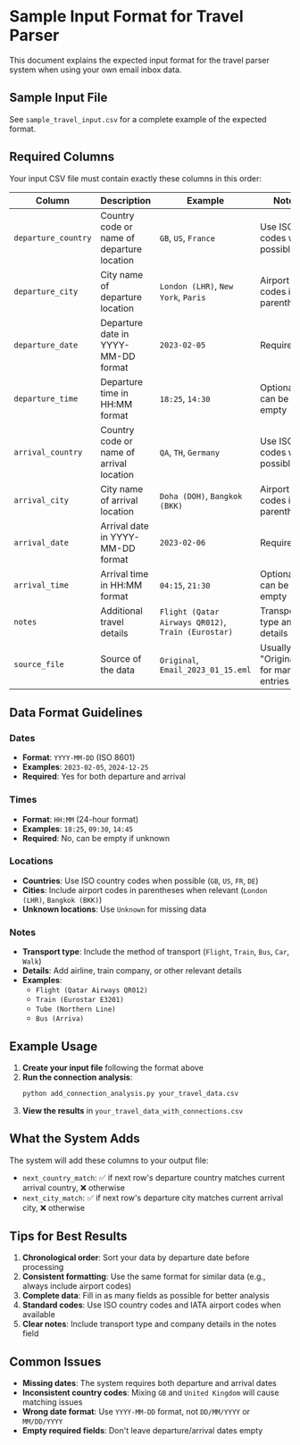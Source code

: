 # Sample Input Format for Travel Parser

This document explains the expected input format for the travel parser system when using your own email inbox data.

## Sample Input File

See `sample_travel_input.csv` for a complete example of the expected format.

## Required Columns

Your input CSV file must contain exactly these columns in this order:

| Column | Description | Example | Notes |
|--------|-------------|---------|-------|
| `departure_country` | Country code or name of departure location | `GB`, `US`, `France` | Use ISO codes when possible |
| `departure_city` | City name of departure location | `London (LHR)`, `New York`, `Paris` | Airport codes in parentheses |
| `departure_date` | Departure date in YYYY-MM-DD format | `2023-02-05` | Required |
| `departure_time` | Departure time in HH:MM format | `18:25`, `14:30` | Optional, can be empty |
| `arrival_country` | Country code or name of arrival location | `QA`, `TH`, `Germany` | Use ISO codes when possible |
| `arrival_city` | City name of arrival location | `Doha (DOH)`, `Bangkok (BKK)` | Airport codes in parentheses |
| `arrival_date` | Arrival date in YYYY-MM-DD format | `2023-02-06` | Required |
| `arrival_time` | Arrival time in HH:MM format | `04:15`, `21:30` | Optional, can be empty |
| `notes` | Additional travel details | `Flight (Qatar Airways QR012)`, `Train (Eurostar)` | Transport type and details |
| `source_file` | Source of the data | `Original`, `Email_2023_01_15.eml` | Usually "Original" for manual entries |

## Data Format Guidelines

### Dates
- **Format**: `YYYY-MM-DD` (ISO 8601)
- **Examples**: `2023-02-05`, `2024-12-25`
- **Required**: Yes for both departure and arrival

### Times
- **Format**: `HH:MM` (24-hour format)
- **Examples**: `18:25`, `09:30`, `14:45`
- **Required**: No, can be empty if unknown

### Locations
- **Countries**: Use ISO country codes when possible (`GB`, `US`, `FR`, `DE`)
- **Cities**: Include airport codes in parentheses when relevant (`London (LHR)`, `Bangkok (BKK)`)
- **Unknown locations**: Use `Unknown` for missing data

### Notes
- **Transport type**: Include the method of transport (`Flight`, `Train`, `Bus`, `Car`, `Walk`)
- **Details**: Add airline, train company, or other relevant details
- **Examples**: 
  - `Flight (Qatar Airways QR012)`
  - `Train (Eurostar E3201)`
  - `Tube (Northern Line)`
  - `Bus (Arriva)`

## Example Usage

1. **Create your input file** following the format above
2. **Run the connection analysis**:
   ```bash
   python add_connection_analysis.py your_travel_data.csv
   ```
3. **View the results** in `your_travel_data_with_connections.csv`

## What the System Adds

The system will add these columns to your output file:

- `next_country_match`: ✅ if next row's departure country matches current arrival country, ❌ otherwise
- `next_city_match`: ✅ if next row's departure city matches current arrival city, ❌ otherwise

## Tips for Best Results

1. **Chronological order**: Sort your data by departure date before processing
2. **Consistent formatting**: Use the same format for similar data (e.g., always include airport codes)
3. **Complete data**: Fill in as many fields as possible for better analysis
4. **Standard codes**: Use ISO country codes and IATA airport codes when available
5. **Clear notes**: Include transport type and company details in the notes field

## Common Issues

- **Missing dates**: The system requires both departure and arrival dates
- **Inconsistent country codes**: Mixing `GB` and `United Kingdom` will cause matching issues
- **Wrong date format**: Use `YYYY-MM-DD` format, not `DD/MM/YYYY` or `MM/DD/YYYY`
- **Empty required fields**: Don't leave departure/arrival dates empty
